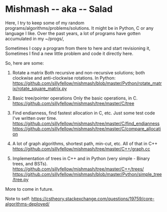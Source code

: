 Mishmash -- aka -- Salad
========================

Here, I try to keep some of my random programs/algorithms/problems/solutions.
It might be in Python, C or any language I like. Over the past years, a lot of
programs have gotten accumulated in my ~/progs/<subfolders>,

Sometimes I copy a program from there to here and start revisioning it,
Sometimes I find a new little problem and code it directly here.

So, here are some:

1. Rotate a matrix
   Both recursive and non-recursive solutions; both clockwise and anti-clockwise rotations. In Python:
   https://github.com/sillyfellow/mishmash/blob/master/Python/rotate_matrix/rotate_square_matrix.py

2. Basic tree/pointer operations
   Only the basic operations, in C.
   https://github.com/sillyfellow/mishmash/tree/master/C/tree


3. Find endianness, find fastest allocation in C, etc.
   Just some test code I've written over time.
   https://github.com/sillyfellow/mishmash/tree/master/C/find_endianness
   https://github.com/sillyfellow/mishmash/tree/master/C/compare_allocation

4. A lot of graph algorithms, shortest path, min-cut, etc.
   All of that in C++
   https://github.com/sillyfellow/mishmash/tree/master/C++/graph.cc

5. Implementation of trees in C++ and in Python (very simple - Binary trees, and BSTs).
   https://github.com/sillyfellow/mishmash/tree/master/C++/trees/
   https://github.com/sillyfellow/mishmash/blob/master/Python/simple_tree/tree.py


More to come in future.

Note to self: https://cstheory.stackexchange.com/questions/19759/core-algorithms-deployed/

